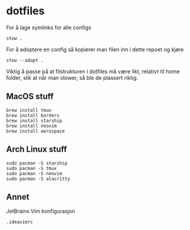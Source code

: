 # dotfiles

For å lage symlinks for alle configs

```
stow . 
```
For å adoptere en config så kopierer man filen inn i dette repoet og kjøre

```
stow --adopt .
```
Viktig å passe på at filstrukturen i dotfiles må være likt, relativt til home folder, slik at når man stower, så ble de plassert riktig.
## MacOS stuff
```
brew install tmux 
brew install borders
brew install starship
brew install neovim
brew install aerospace
```

## Arch Linux stuff
```
sudo pacman -S starship
sudo pacman -S tmux 
sudo pacman -S neovim
sudo pacman -S alacritty
```
## Annet

JetBrains Vim konfigurasjon
```
.ideavimrc
```
